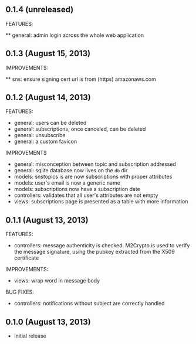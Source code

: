 ## 0.1.4 (unreleased)

FEATURES:

** general: admin login across the whole web application


## 0.1.3 (August 15, 2013)

IMPROVEMENTS:

** sns: ensure signing cert url is from (https) amazonaws.com


## 0.1.2 (August 14, 2013)

FEATURES:

* general: users can be deleted
* general: subscriptions, once canceled, can be deleted
* general: unsubscribe
* general: a custom favicon

IMPROVEMENTS

* general: misconception between topic and subscription addressed
* general: sqlite database now lives on the `db` dir
* models: snstopics is are now subscriptions with proper attributes
* models: user's email is now a generic name
* models: subscriptions now have a subscription date
* controllers: validates that all user's attributes are not empty
* views: subscriptions page is presented as a table with more information


## 0.1.1 (August 13, 2013)

FEATURES:

* controllers: message authenticity is checked. M2Crypto is used to verify the message signature, using the pubkey extracted from the X509 certificate

IMPROVEMENTS:

* views: wrap word in message body

BUG FIXES:

* controllers: notifications without subject are correctly handled


## 0.1.0 (August 13, 2013)

* Initial release
